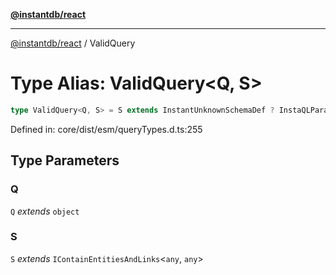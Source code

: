 [**@instantdb/react**](../README.md)

***

[@instantdb/react](../packages.md) / ValidQuery

# Type Alias: ValidQuery\<Q, S\>

```ts
type ValidQuery<Q, S> = S extends InstantUnknownSchemaDef ? InstaQLParams<S> : keyof Q extends keyof S["entities"] ? { [K in keyof S["entities"]]?: ValidQueryObject<Q[K], S, K, true> } : never;
```

Defined in: core/dist/esm/queryTypes.d.ts:255

## Type Parameters

### Q

`Q` *extends* `object`

### S

`S` *extends* `IContainEntitiesAndLinks`\<`any`, `any`\>
